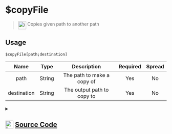 # $copyFile
> <img align="top" src="https://upload.wikimedia.org/wikipedia/commons/thumb/e/e4/Infobox_info_icon.svg/160px-Infobox_info_icon.svg.png?20150409153300" alt="image" width="25" height="auto"> Copies given path to another path
## Usage
```
$copyFile[path;destination]
```
| Name | Type | Description | Required | Spread
| :---: | :---: | :---: | :---: | :---: |
path | String | The path to make a copy of | Yes | No
destination | String | The output path to copy to | Yes | No
<details>
<summary>
    
## <img align="top" src="https://cdn4.iconfinder.com/data/icons/iconsimple-logotypes/512/github-512.png" alt="image" width="25" height="auto">  [Source Code](https://github.com/tryforge/ForgeScript-V2/blob/main/src/native/copyFile.ts)
    
</summary>
    
```ts
import { copyFileSync, cpSync, statSync } from "fs"
import { ArgType, NativeFunction, Return } from "../structures"

export default new NativeFunction({
    name: "$copyFile",
    version: "1.2.0",
    description: "Copies given path to another path",
    brackets: true,
    unwrap: true,
    args: [
        {
            name: "path",
            description: "The path to make a copy of",
            rest: false,
            required: true,
            type: ArgType.String
        },
        {
            name: "destination",
            description: "The output path to copy to",
            rest: false,
            required: true,
            type: ArgType.String
        }
    ],
    execute(ctx, [ old, now ]) {
        if (statSync(old).isDirectory())
            cpSync(old, now)
        else
            copyFileSync(old, now)
        return this.success()
    },
})
```
    
</details>
